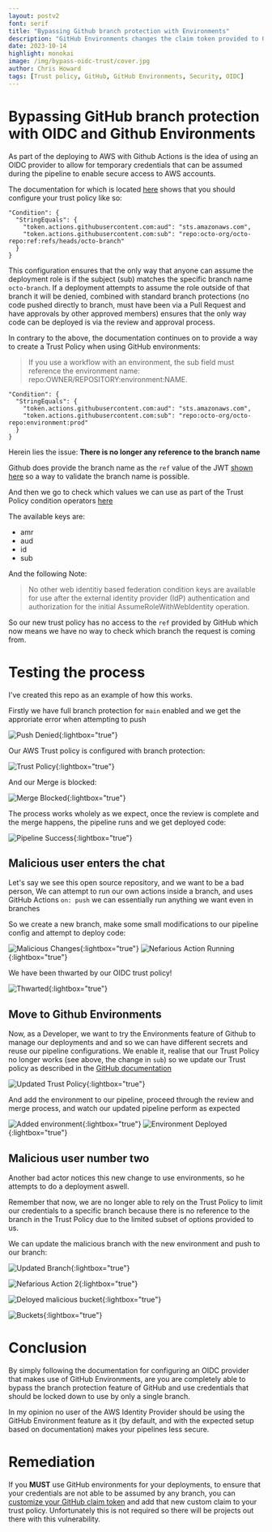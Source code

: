 ```yaml
---
layout: postv2
font: serif
title: "Bypassing Github branch protection with Environments"
description: "GitHub Environments changes the claim token provided to OIDC Providers and removes the Branch name from the Subject, this allows a user to authenticate via any branch"
date: 2023-10-14
highlight: monokai
image: /img/bypass-oidc-trust/cover.jpg
author: Chris Howard
tags: [Trust policy, GitHub, GitHub Environments, Security, OIDC]
---
```


# Bypassing GitHub branch protection with OIDC and Github Environments

As part of the deploying to AWS with Github Actions is the idea of using an OIDC provider to allow for temporary credentials that can be assumed during the pipeline to enable secure access to AWS accounts.

The documentation for which is located [here](https://docs.github.com/en/actions/deployment/security-hardening-your-deployments/configuring-openid-connect-in-amazon-web-services#adding-the-identity-provider-to-aws) shows that you should configure your trust policy like so:

```
"Condition": {
  "StringEquals": {
    "token.actions.githubusercontent.com:aud": "sts.amazonaws.com",
    "token.actions.githubusercontent.com:sub": "repo:octo-org/octo-repo:ref:refs/heads/octo-branch"
  }
}
```

This configuration ensures that the only way that anyone can assume the deployment role is if the subject (sub) matches the specific branch name `octo-branch`.  If a deployment attempts to assume the role outside of that branch it will be denied, combined with standard branch protections (no code pushed directly to branch, must have been via a Pull Request and have approvals by other approved members) ensures that the only way code can be deployed is via the review and approval process.

In contrary to the above, the documentation continues on to provide a way to create a Trust Policy when using GitHub environments:

> If you use a workflow with an environment, the sub field must reference the environment name: repo:OWNER/REPOSITORY:environment:NAME.
```
"Condition": {
  "StringEquals": {
    "token.actions.githubusercontent.com:aud": "sts.amazonaws.com",
    "token.actions.githubusercontent.com:sub": "repo:octo-org/octo-repo:environment:prod"
  }
}
```

Herein lies the issue: **There is no longer any reference to the branch name**

Github does provide the branch name as the `ref` value of the JWT [shown here](https://docs.github.com/en/actions/deployment/security-hardening-your-deployments/about-security-hardening-with-openid-connect#understanding-the-oidc-token) so a way to validate the branch name is possible.

And then we go to check which values we can use as part of the Trust Policy condition operators [here](https://docs.aws.amazon.com/IAM/latest/UserGuide/reference_policies_iam-condition-keys.html#cross-condition-keys-wif)

The available keys are:
  
  - amr
  - aud
  - id
  - sub

And the following Note:

> No other web identitiy based federation condition keys are available for use after the external identity provider (IdP) authentication and authorization for the initial AssumeRoleWithWebIdentity operation.

So our new trust policy has no access to the `ref` provided by GitHub which now means we have no way to check which branch the request is coming from.

# Testing the process

I've created this repo as an example of how this works.

Firstly we have full branch protection for `main` enabled and we get the approriate error when attempting to push

![Push Denied](/img/bypass-oidc-trust/push-denied.png){:lightbox="true"}

Our AWS Trust policy is configured with branch protection:

![Trust Policy](/img/bypass-oidc-trust/trust-policy.png){:lightbox="true"}

And our Merge is blocked:

![Merge Blocked](/img/bypass-oidc-trust/merge-blocked.png){:lightbox="true"}

The process works wholely as we expect, once the review is complete and the merge happens, the pipeline runs and we get deployed code:

![Pipeline Success](/img/bypass-oidc-trust/pipeline-success.png){:lightbox="true"}

## Malicious user enters the chat

Let's say we see this open source repository, and we want to be a bad person, We can attempt to run our own actions inside a branch, and uses GitHub Actions `on: push` we can essentially run anything we want even in branches

So we create a new branch, make some small modifications to our pipeline config and attempt to deploy code:

![Malicious Changes](/img/bypass-oidc-trust/malicious_changes.png){:lightbox="true"}
![Nefarious Action Running](/img/bypass-oidc-trust/nefarious_action.png){:lightbox="true"}

We have been thwarted by our OIDC trust policy!

![Thwarted](/img/bypass-oidc-trust/thwarted.png){:lightbox="true"}

## Move to Github Environments

Now, as a Developer, we want to try the Environments feature of Github to manage our deployments and and so we can have different secrets and reuse our pipeline configurations. We enable it, realise that our Trust Policy no longer works (see above, the change in `sub`) so we update our Trust policy as described in the [GitHub documentation](https://docs.github.com/en/actions/deployment/security-hardening-your-deployments/configuring-openid-connect-in-amazon-web-services#adding-the-identity-provider-to-aws)

![Updated Trust Policy](/img/bypass-oidc-trust/updated-trust-policy.png){:lightbox="true"}

And add the environment to our pipeline, proceed through the review and merge process, and watch our updated pipeline perform as expected

![Added environment](/img/bypass-oidc-trust/added-environemnt.png){:lightbox="true"}
![Environment Deployed](/img/bypass-oidc-trust/environment-deploy.png){:lightbox="true"}

## Malicious user number two

Another bad actor notices this new change to use environments, so he attempts to do a deployment aswell.

Remember that now, we are no longer able to rely on the Trust Policy to limit our credentials to a specific branch because there is no reference to the branch in the Trust Policy due to the limited subset of options provided to us.

We can update the malicious branch with the new environment and push to our branch:

![Updated Branch](/img/bypass-oidc-trust/updated-malicious-pipeline.png){:lightbox="true"}

![Nefarious Action 2](/img/bypass-oidc-trust/nefarious-action-2.png){:lightbox="true"}

![Deloyed malicious bucket](/img/bypass-oidc-trust/deployed-malcious-bucket.png){:lightbox="true"}

![Buckets](/img/bypass-oidc-trust/buckets.png){:lightbox="true"}

# Conclusion

By simply following the documentation for configuring an OIDC provider that makes use of GitHub Environments, are you are completely able to bypass the branch protection feature of GitHub and use credentials that should be locked down to use by only a single branch.

In my opinion no user of the AWS Identity Provider should be using the GitHub Environment feature as it (by default, and with the expected setup based on documentation) makes your pipelines less secure.

# Remediation

If you **MUST** use GitHub environments for your deployments, to ensure that your credentials are not able to be assumed by any branch, you can [customize your GitHub claim token](https://docs.github.com/en/actions/deployment/security-hardening-your-deployments/about-security-hardening-with-openid-connect#customizing-the-token-claims) and add that new custom claim to your trust policy.  Unfortunately this is not required so there will be projects out there with this vulnerability. 